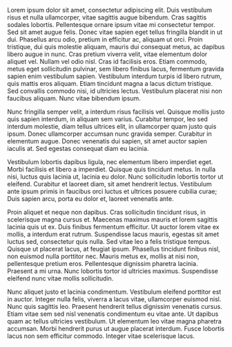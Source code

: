 

Lorem ipsum dolor sit amet, consectetur adipiscing elit. Duis vestibulum risus et nulla ullamcorper, vitae sagittis augue bibendum. Cras sagittis sodales lobortis. Pellentesque ornare ipsum vitae mi consectetur tempor. Sed sit amet augue felis. Donec vitae sapien eget tellus fringilla blandit in ut dui. Phasellus arcu odio, pretium in efficitur ac, aliquam ut orci. Proin tristique, dui quis molestie aliquam, mauris dui consequat metus, ac dapibus libero augue in nunc. Cras pretium viverra velit, vitae elementum dolor aliquet vel. Nullam vel odio nisl. Cras id facilisis eros. Etiam commodo, metus eget sollicitudin pulvinar, sem libero finibus lacus, fermentum gravida sapien enim vestibulum sapien. Vestibulum interdum turpis id libero rutrum, quis mattis eros aliquam. Etiam tincidunt magna a lacus dictum tristique. Sed convallis commodo nisi, id ultricies lectus. Vestibulum placerat nisi non faucibus aliquam. Nunc vitae bibendum ipsum.

Nunc fringilla semper velit, a interdum risus facilisis vel. Quisque mollis justo quis sapien interdum, in aliquam sem varius. Curabitur tempor, leo sed interdum molestie, diam tellus ultrices elit, in ullamcorper quam justo quis ipsum. Donec ullamcorper accumsan nunc gravida semper. Curabitur in elementum augue. Donec venenatis dui sapien, sit amet auctor sapien iaculis at. Sed egestas consequat diam eu lacinia.

Vestibulum lobortis dapibus ligula, nec elementum libero imperdiet eget. Morbi facilisis et libero a imperdiet. Quisque quis tincidunt metus. In nulla nisi, luctus quis lacinia ut, lacinia eu dolor. Nunc sollicitudin lobortis tortor ut eleifend. Curabitur et laoreet diam, sit amet hendrerit lectus. Vestibulum ante ipsum primis in faucibus orci luctus et ultrices posuere cubilia curae; Duis sapien arcu, porta eu dolor et, laoreet venenatis ante.

Proin aliquet et neque non dapibus. Cras sollicitudin tincidunt risus, in scelerisque magna cursus et. Maecenas maximus mauris et lorem sagittis lacinia quis ut ex. Duis finibus fermentum efficitur. Ut auctor lorem vitae ex mollis, a interdum erat rutrum. Suspendisse lacus mauris, egestas sit amet luctus sed, consectetur quis nulla. Sed vitae leo a felis tristique tempus. Quisque ut placerat lacus, at feugiat ipsum. Phasellus tincidunt finibus nisl, non euismod nulla porttitor nec. Mauris metus ex, mollis at nisi non, pellentesque pretium eros. Pellentesque dignissim pharetra lacinia. Praesent a mi urna. Nunc lobortis tortor id ultricies maximus. Suspendisse eleifend nunc vitae mollis sollicitudin.

Nunc aliquet justo et lacinia condimentum. Vestibulum eleifend porttitor est in auctor. Integer nulla felis, viverra a lacus vitae, ullamcorper euismod nisl. Nunc quis sagittis leo. Praesent hendrerit tellus dignissim venenatis cursus. Etiam vitae sem sed nisl venenatis condimentum eu vitae ante. Ut dapibus quam ac tellus ultricies vestibulum. Ut elementum leo vitae magna pharetra accumsan. Morbi hendrerit purus ut augue placerat interdum. Fusce lobortis lacus non sem efficitur commodo. Integer vitae scelerisque lacus. 
